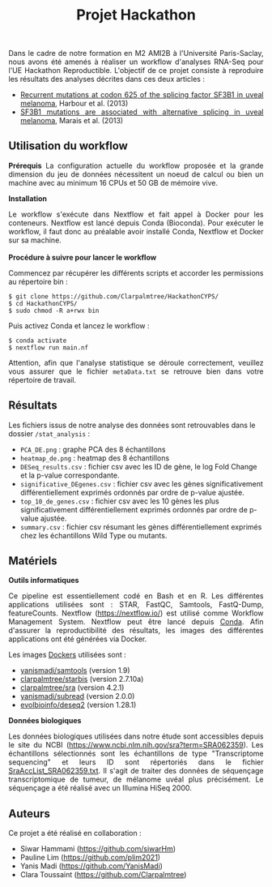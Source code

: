 
<div align="center"><h1>Projet Hackathon</h1></div>
<br>
<div align="justify">
  <p>
    Dans le cadre de notre formation en M2 AMI2B à l'Université Paris-Saclay, nous avons été amenés à réaliser un workflow d'analyses RNA-Seq pour l'UE Hackathon Reproductible. L'objectif de ce projet consiste à reproduire les résultats des analyses décrites dans ces deux articles :
    
   * [Recurrent mutations at codon 625 of the splicing factor SF3B1 in uveal melanoma](https://pubmed.ncbi.nlm.nih.gov/23313955), Harbour et al. (2013)
   * [SF3B1 mutations are associated with alternative splicing in uveal melanoma](https://pubmed.ncbi.nlm.nih.gov/23861464), Marais et al. (2013)
  </p>
</div>

<div align="left"><h2>Utilisation du workflow</h2></div>
<div align="justify">
  <p>

  **Prérequis** 
  La configuration actuelle du workflow proposée et la grande dimension du jeu de données nécessitent un noeud de calcul ou bien un machine avec au minimum 16 CPUs et 50 GB de mémoire vive.  
  
  **Installation**

  Le workflow s'exécute dans Nextflow et fait appel à Docker pour les conteneurs. Nextflow est lancé depuis Conda (Bioconda). Pour exécuter le workflow, il faut donc au préalable avoir installé Conda, Nextflow et Docker sur sa machine. <br>
  <br>
  **Procédure à suivre pour lancer le workflow** <br>

  Commencez par récupérer les différents scripts et accorder les permissions au répertoire bin :
  
    $ git clone https://github.com/Clarpalmtree/HackathonCYPS/
    $ cd HackathonCYPS/
    $ sudo chmod -R a+rwx bin

  Puis activez Conda et lancez le workflow : 
  
    $ conda activate
    $ nextflow run main.nf

  Attention, afin que l'analyse statistique se déroule correctement, veuillez vous assurer que le fichier `metaData.txt` se retrouve bien dans votre répertoire de travail.
  
  </p>
</div>

<div align="left"><h2>Résultats</h2></div>
  <p>
  
  Les fichiers issus de notre analyse des données sont retrouvables dans le dossier `/stat_analysis` : 
  * `PCA_DE.png` : graphe PCA des 8 échantillons
  * `heatmap_de.png` : heatmap des 8 échantillons
  * `DESeq_results.csv` : fichier csv avec les ID de gène, le log Fold Change et la p-value correspondante.
  * `significative_DEgenes.csv` : fichier csv avec les gènes significativement différentiellement exprimés ordonnés par ordre de p-value ajustée.
  * `top_10_de_genes.csv` : fichier csv avec les 10 gènes les plus significativement différentiellement exprimés ordonnés par ordre de p-value ajustée.
  * `summary.csv` : fichier csv résumant les gènes différentiellement exprimés chez les échantillons Wild Type ou mutants.
  </p>
</div>


<div align="left"><h2>Matériels</h2></div>
<div align="justify">
  <p> 

  **Outils informatiques**

  Ce pipeline est essentiellement codé en Bash et en R. Les différentes applications utilisées sont : STAR, FastQC, Samtools, FastQ-Dump, featureCounts. Nextflow (https://nextflow.io/) est utilisé comme Workflow Management System. Nextflow peut être lancé depuis [Conda](https://conda.io). Afin d'assurer la reproductibilité des résultats, les images des différentes applications ont été générées via Docker.
    
  Les images [Dockers](https://www.docker.com/en) utilisées sont : 
     
   * [yanismadi/samtools](https://hub.docker.com/r/yanismadi/samtools) (version 1.9) 
   * [clarpalmtree/starbis](https://hub.docker.com/r/clarpalmtree/starbis) (version 2.7.10a)
   * [clarpalmtree/sra](https://hub.docker.com/r/clarpalmtree/sra) (version 4.2.1) 
   * [yanismadi/subread](https://hub.docker.com/r/yanismadi/subread) (version 2.0.0)
   * [evolbioinfo/deseq2](https://hub.docker.com/r/evolbioinfo/deseq2) (version 1.28.1)
  
  
  **Données biologiques**

  Les données biologiques utilisées dans notre étude sont accessibles depuis le site du NCBI (https://www.ncbi.nlm.nih.gov/sra?term=SRA062359). Les échantillons sélectionnés sont les échantillons de type "Transcriptome sequencing" et leurs ID sont répertoriés dans le fichier [SraAccList_SRA062359.txt](https://github.com//Clarpalmtree/HackathonCYPS/blob/main/SraAccList_SRA062359.txt). Il s'agit de traiter des données de séquençage transcriptomique de tumeur, de mélanome uvéal plus précisément. Le séquençage a été réalisé avec un Illumina HiSeq 2000.
  </p>
</div>


<div align="left"><h2>Auteurs</h2></div>

<div align="justify">
  <p>
  Ce projet a été réalisé en collaboration : 
  
  * Siwar Hammami (https://github.com/siwarHm)
  * Pauline Lim (https://github.com/plim2021)
  * Yanis Madi (https://github.com/YanisMadi)
  * Clara Toussaint (https://github.com/Clarpalmtree)

  </p>
</div>

